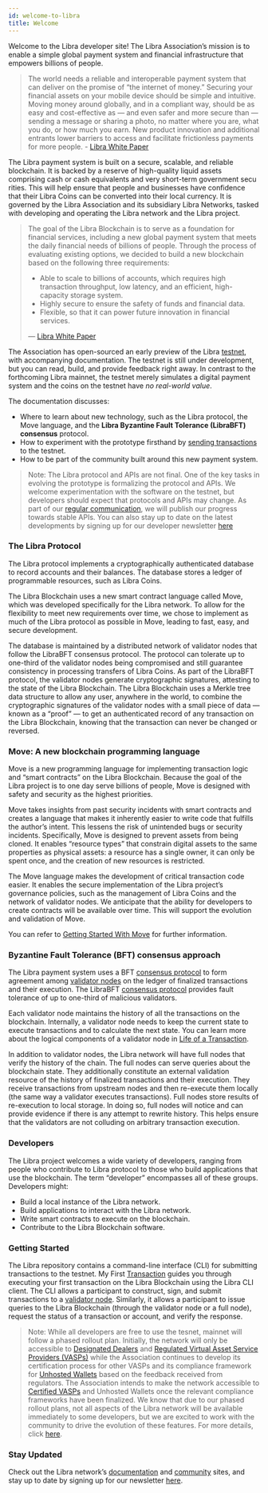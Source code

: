 ```yaml
---
id: welcome-to-libra
title: Welcome
---
```


Welcome to the Libra developer site! The Libra Association’s mission is to enable a simple global payment system and financial infrastructure that empowers billions of people.

<blockquote>
The world needs a reliable and interoperable payment system that can deliver on the promise of “the internet of money.” Securing your financial assets on your mobile device should be simple and intuitive. Moving money around globally, and in a compliant way, should be as easy and cost-effective as — and even safer and more secure than — sending a message or sharing a photo, no matter where you are, what you do, or how much you earn. New product innovation and additional entrants lower barriers to access and facilitate frictionless payments for more people.
- <a href="https://libra.org/en-us/whitepaper">Libra White Paper</a>
</blockquote>

The Libra payment system is built on a secure, scalable, and reliable blockchain. It is backed by a reserve of high-quality liquid assets comprising cash or ca​sh eq​uivalents and very short-term government secu​rities. This will help ensure that people and businesses have confidence that their Libra Coins can be converted into their local currency. It is governed by the Libra Association and its subsidiary Libra Networks, tasked with developing and operating the Libra network and the Libra project.

<blockquote>
The goal of the Libra Blockchain is to serve as a foundation for financial services, including a new global payment system that meets the daily financial needs of billions of people. Through the process of evaluating existing options, we decided to build a new blockchain based on the following three requirements:
<ul>
  <li>Able to scale to billions of accounts, which requires high transaction throughput, low latency, and an efficient, high-capacity storage system.</li>
  <li>Highly secure to ensure the safety of funds and financial data.</li>
  <li>Flexible, so that it can power future innovation in financial services.</li>
</ul> 
— <a href="https://libra.org/en-us/whitepaper">Libra White Paper</a>
</blockquote>

The Association has open-sourced an early preview of the Libra [testnet](https://developers.libra.org/docs/reference/glossary#testnet), with accompanying documentation. The testnet is still under development, but you can read, build, and provide feedback right away. In contrast to the forthcoming Libra mainnet, the testnet merely simulates a digital payment system and the coins on the testnet have _no real-world value_.

The documentation discusses:

- Where to learn about new technology, such as the Libra protocol, the Move language, and the **Libra Byzantine Fault Tolerance (LibraBFT) consensus** protocol.
- How to experiment with the prototype firsthand by [sending transactions](https://developers.libra.org/docs/my-first-transaction) to the testnet.
- How to be part of the community built around this new payment system.

<blockquote class="block_note">
Note: The Libra protocol and APIs are not final. One of the key tasks in evolving the prototype is formalizing the protocol and APIs. We welcome experimentation with the software on the testnet, but developers should expect that protocols and APIs may change. As part of our <a href="https://libra.org/en-US/blog/">regular communication</a>, we will publish our progress towards stable APIs. You can also stay up to date on the latest developments by signing up for our developer newsletter <a href="https://developers.libra.org/newsletter_form">here</a>
</blockquote>

### The Libra Protocol

The Libra protocol implements a cryptographically authenticated database to record accounts and their balances. The database stores a ledger of programmable resources, such as Libra Coins.

The Libra Blockchain uses a new smart contract language called Move, which was developed specifically for the Libra network. To allow for the flexibility to meet new requirements over time, we chose to implement as much of the Libra protocol as possible in Move, leading to fast, easy, and secure development.

The database is maintained by a distributed network of validator nodes that follow the LibraBFT consensus protocol. The protocol can tolerate up to one-third of the validator nodes being compromised and still guarantee consistency in processing transfers of Libra Coins. As part of the LibraBFT protocol, the validator nodes generate cryptographic signatures, attesting to the state of the Libra Blockchain. The Libra Blockchain uses a Merkle tree data structure to allow any user, anywhere in the world, to combine the cryptographic signatures of the validator nodes with a small piece of data — known as a “proof” — to get an authenticated record of any transaction on the Libra Blockchain, knowing that the transaction can never be changed or reversed.

### Move: A new blockchain programming language

Move is a new programming language for implementing transaction logic and “smart contracts” on the Libra Blockchain. Because the goal of the Libra project is to one day serve billions of people, Move is designed with safety and security as the highest priorities.

Move takes insights from past security incidents with smart contracts and creates a language that makes it inherently easier to write code that fulfills the author’s intent. This lessens the risk of unintended bugs or security incidents. Specifically, Move is designed to prevent assets from being cloned. It enables “resource types” that constrain digital assets to the same properties as physical assets: a resource has a single owner, it can only be spent once, and the creation of new resources is restricted.

The Move language makes the development of critical transaction code easier. It enables the secure implementation of the Libra project’s governance policies, such as the management of Libra Coins and the network of validator nodes. We anticipate that the ability for developers to create contracts will be available over time. This will support the evolution and validation of Move.

You can refer to [Getting Started With Move](https://developers.libra.org/docs/move-overview) for further information.

### Byzantine Fault Tolerance (BFT) consensus approach

The Libra payment system uses a BFT [consensus protocol](https://developers.libra.org/docs/reference/glossary#consensus-protocol) to form agreement among [validator nodes](https://developers.libra.org/docs/reference/glossary#validator-node) on the ledger of finalized transactions and their execution. The LibraBFT [consensus protocol](https://developers.libra.org/docs/reference/glossary#consensus-protocol) provides fault tolerance of up to one-third of malicious validators.

Each validator node maintains the history of all the transactions on the blockchain. Internally, a validator node needs to keep the current state to execute transactions and to calculate the next state. You can learn more about the logical components of a validator node in [Life of a Transaction](https://developers.libra.org/docs/life-of-a-transaction).

In addition to validator nodes, the Libra network will have full nodes that verify the history of the chain. The full nodes can serve queries about the blockchain state. They additionally constitute an external validation resource of the history of finalized transactions and their execution. They receive transactions from upstream nodes and then re-execute them locally (the same way a validator executes transactions). Full nodes store results of re-execution to local storage. In doing so, full nodes will notice and can provide evidence if there is any attempt to rewrite history. This helps ensure that the validators are not colluding on arbitrary transaction execution.

### Developers

The Libra project welcomes a wide variety of developers, ranging from people who contribute to Libra protocol to those who build applications that use the blockchain. The term “developer” encompasses all of these groups. Developers might:

- Build a local instance of the Libra network.
- Build applications to interact with the Libra network.
- Write smart contracts to execute on the blockchain.
- Contribute to the Libra Blockchain software.

### Getting Started

The Libra repository contains a command-line interface (CLI) for submitting transactions to the testnet. My First [Transaction](https://developers.libra.org/docs/my-first-transaction) guides you through executing your first transaction on the Libra Blockchain using the Libra CLI client. The CLI allows a participant to construct, sign, and submit transactions to a [validator node](https://developers.libra.org/docs/reference/glossary#validator-node). Similarly, it allows a participant to issue queries to the Libra Blockchain (through the validator node or a full node), request the status of a transaction or account, and verify the response.

<blockquote class="block_note">
Note: While all developers are free to use the tesnet, mainnet will follow a phased rollout plan. Initially, the network will only be accessible to <a href="https://libra.org/en-US/white-paper/#lexicon">Designated Dealers</a> and <a href="https://libra.org/en-US/white-paper/#lexicon">Regulated Virtual Asset Service Providers (VASPs)</a> while the Association continues to develop its certification process for other VASPs and its compliance framework for <a href="https://libra.org/en-US/white-paper/#lexicon">Unhosted Wallets</a> based on the feedback received from regulators. The Association intends to make the network accessible to <a href="https://libra.org/en-US/white-paper/#lexicon">Certified VASPs</a> and Unhosted Wallets once the relevant compliance frameworks have been finalized. We know that due to our phased rollout plans, not all aspects of the Libra network will be available immediately to some developers, but we are excited to work with the community to drive the evolution of these features. For more details, click <a href="https://libra.org/en-US/white-paper/#compliance-and-the-prevention-of-illicit-activity">here</a>.
</blockquote>

### Stay Updated

Check out the Libra network’s [documentation](/docs/welcome-to-libra) and [community](http://community.libra.org) sites, and stay up to date by signing up for our newsletter [here](/newsletter_form).

